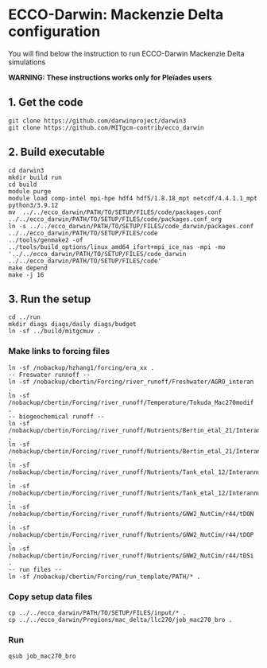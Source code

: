 # ECCO-Darwin: Mackenzie Delta configuration

You will find below the instruction to run ECCO-Darwin Mackenzie Delta simulations

**WARNING: These instructions works only for Pleïades users**

## 1. Get the code
```
git clone https://github.com/darwinproject/darwin3
git clone https://github.com/MITgcm-contrib/ecco_darwin
```

## 2. Build executable

```
cd darwin3
mkdir build run
cd build
module purge
module load comp-intel mpi-hpe hdf4 hdf5/1.8.18_mpt netcdf/4.4.1.1_mpt python3/3.9.12
mv  ../../ecco_darwin/PATH/TO/SETUP/FILES/code/packages.conf ../../ecco_darwin/PATH/TO/SETUP/FILES/code/packages.conf_org
ln -s ../../ecco_darwin/PATH/TO/SETUP/FILES/code_darwin/packages.conf ../../ecco_darwin/PATH/TO/SETUP/FILES/code
../tools/genmake2 -of ../tools/build_options/linux_amd64_ifort+mpi_ice_nas -mpi -mo '../../ecco_darwin/PATH/TO/SETUP/FILES/code_darwin ../../ecco_darwin/PATH/TO/SETUP/FILES/code'
make depend
make -j 16
```
## 3. Run the setup
```
cd ../run
mkdir diags diags/daily diags/budget
ln -sf ../build/mitgcmuv .
```
### Make links to forcing files
```
ln -sf /nobackup/hzhang1/forcing/era_xx .
-- Freswater runnoff --
ln -sf /nobackup/cbertin/Forcing/river_runoff/Freshwater/AGRO_interan .
ln -sf /nobackup/cbertin/Forcing/river_runoff/Temperature/Tokuda_Mac270modif .
-- biogeochemical runoff --
ln -sf /nobackup/cbertin/Forcing/river_runoff/Nutrients/Bertin_etal_21/Interannual/L20_R80_r44/tDOCl .
ln -sf /nobackup/cbertin/Forcing/river_runoff/Nutrients/Bertin_etal_21/Interannual/L20_R80_r44/tDOCr .
ln -sf /nobackup/cbertin/Forcing/river_runoff/Nutrients/Tank_etal_12/Interannual/r44/tAlk .
ln -sf /nobackup/cbertin/Forcing/river_runoff/Nutrients/Tank_etal_12/Interannual/r44/tDIC .
ln -sf /nobackup/cbertin/Forcing/river_runoff/Nutrients/GNW2_NutCim/r44/tDON .
ln -sf /nobackup/cbertin/Forcing/river_runoff/Nutrients/GNW2_NutCim/r44/tDOP .
ln -sf /nobackup/cbertin/Forcing/river_runoff/Nutrients/GNW2_NutCim/r44/tDSi .
-- run files -- 
ln -sf /nobackup/cbertin/Forcing/run_template/PATH/* .
```
### Copy setup data files
```
cp ../../ecco_darwin/PATH/TO/SETUP/FILES/input/* .
cp ../../ecco_darwin/Pregions/mac_delta/llc270/job_mac270_bro .
```
### Run
```
qsub job_mac270_bro
```
